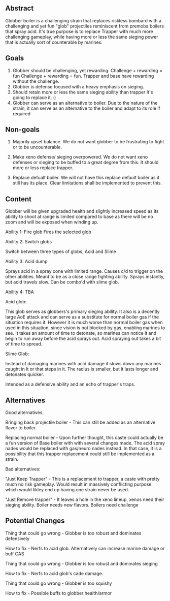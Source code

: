<!-- It's not necessary to follow this format, as long as you provide a coherent and structured document -->

## Abstract
<!-- An abstract is a short blurb, about a paragraph or two, succinctly describing your feature. This should mostly be "why", but can include "what". -->
Globber boiler is a challenging strain that replaces riskless bombard with a challenging and yet fun "glob" projectiles reminiscent from premoba boilers that spray acid.
It's true purpose is to replace Trapper with much more challenging gameplay, while having more or less the same sieging power that is actually sort of counterable by marines.
## Goals

<!-- This is a numbered list clearly detailing your goals for the feature. As per usual, this should be a mixture of both why and what. -->
1. Globber should be challenging, yet rewarding. Challenge + rewarding = fun
   Challenge + rewarding = fun. Trapper and base have rewarding without the challenge.
2. Globber is defense focused with a heavy emphasis on sieging.
3. Should retain more or less the same sieging ability than trapper
  It's going to replace it. (:
4. Globber can serve as an alternative to boiler.
  Due to the nature of the strain, it can serve as an alternative to the boiler and adapt to its role if required


## Non-goals

<!-- Just like goals, but the opposite! Every feature has boundaries it won't step over. These should be written as if they start with "We will not...". -->
1. Majorily upset balance. We do not want globber to be frustrating to fight or to be uncounterable.

2. Make xeno defense/ sieging overpowered. We do not want xeno defenses or sieging to be buffed to a great degree from this. It should more or less replace trapper.

3. Replace defualt boiler. We will not have this replace default boiler as it still has its place. Clear limitations shall be implemented to prevent this.


## Content

<!-- Now's where you get into clear detail about everything your feature does. **You should still be explaining 'why' things are that way, *as* you describe what.** Be as detailed as possible. -->

Globber will be given upgraded health and slightly increased speed as its ability to shoot at range is limited compared to base as there will be no zoom and will be exposed when winding up. 

Ability 1: Fire glob
Fires the selected glob

Ability 2: Switch globs

Switch between three types of globs, Acid and Slime

Ability 3: Acid dump

Sprays acid in a spray cone with limited range. Causes c/d to trigger on the other abilities. Meant to be as a close range fighting ability.
Sprays instantly, but acid travels slow. Can be combo'd with slime glob.

Ability 4: TBA

Acid glob:

This glob serves as globbers's primary sieging ability. It also is a decently large AoE attack and can serve as a substitute for normal boiler gas if the situation requires it.
However it is much worse than normal boiler gas when used in this situation, since vision is not blocked by gas, enabling marines to see.
It takes an amount of time to detonate, so marines can notice it and begin to run away before the acid sprays out. Acid spraying out takes a bit of time to spread.

Slime Glob:

Instead of damaging marines with acid damage it slows down any marines caught in it or that steps in it. 
The radius is smaller, but it lasts longer and detonates quicker.

Intended as a defensive ability and an echo of trapper's traps.


## Alternatives
Good alternatives:

Bringing back projectile boiler - This can still be added as an alternative flavor to boiler.

Replacing normal boiler -  Upon further thought, this caste could actually be a fun version of Base boiler with with several changes made. The acid spray nades would be replaced with gas/neuro nades instead. In that case, it is a possibility that this trapper replacement could still be implemented as a strain.

Bad alternatives:

"Just Keep Trapper" - This is a replacement to trapper, a caste with pretty much no risk gameplay. Would result in massively conflicting purpose which would likley end up
having one strain never be used.

"Just Remove trapper" - It leaves a hole in the xeno lineup, xenos need their sieging ability. Boiler needs new flavors. Boilers need challenge

<!-- Provide potential alternatives to your feature, either ones that align with your design values, or ones that don't that you suspect will be suggested. If you are including the latter, make sure to explain why you didn't choose that. -->

## Potential Changes
Thing that could go wrong - Globber is too robust and dominates defensively

How to fix - Nerfs to acid glob. Alternatively can increase marine damage or buff CAS

Thing that could go wrong - Globber is too robust and dominates sieging

How to fix - Nerfs to acid glob's cade damage.

Thing that could go wrong - Globber is too squishy

How to fix - Possible buffs to globber health/armor

<!-- Most of the time you're not going to get the best design first try. It helps to try your best to predict what *could* go wrong, and suggest alternatives that can be taken, without sacrificing your design. -->
